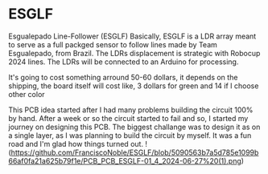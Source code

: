 # ESGLF
Esgualepado Line-Follower (ESGLF)
Basically, ESGLF is a LDR array meant to serve as a full packged sensor to follow lines made by Team Esgualepado, from Brazil. The LDRs displacement is strategic with Robocup 2024 lines. The LDRs will be connected to an Arduino for processing.

It's going to cost something arround 50-60 dollars, it depends on the shipping, the board itself will cost like, 3 dollars for green and 14 if I choose other color

This PCB idea started after I had many problems building the circuit 100% by hand. After a week or so the circuit started to fail and so, I started my journey on designing this PCB. The biggest challange was to design it as on a single layer, as I was planning to build the circuit by myself. It was a fun road and I'm glad how things turned out.
!(https://github.com/FranciscoNoble/ESGLF/blob/5090563b7a5d785e1099b66af0fa21a625b79f1e/PCB_PCB_ESGLF-01_4_2024-06-27%20(1).png)
